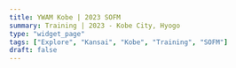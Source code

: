 ```yaml
---
title: YWAM Kobe | 2023 SOFM
summary: Training | 2023 - Kobe City, Hyogo
type: "widget_page"
tags: ["Explore", "Kansai", "Kobe", "Training", "SOFM"]
draft: false
---
```

